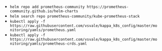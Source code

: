 - `helm repo add prometheus-community https://prometheus-community.github.io/helm-charts`
- `helm search repo prometheus-community/kube-prometheus-stack`
- `kubectl apply -f https://raw.githubusercontent.com/vsvale/kappa_k8s_config/master/monitoring/yamls/prometheus.yaml`
- `kubectl apply -f https://raw.githubusercontent.com/vsvale/kappa_k8s_config/master/monitoring/yamls/prometheus-crds.yaml`